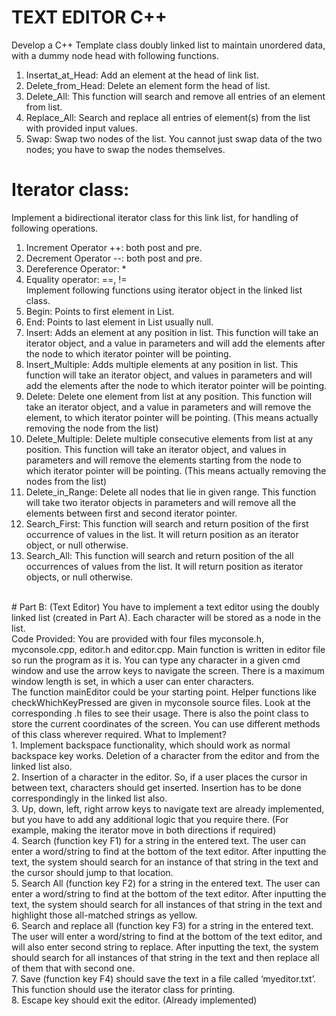 # TEXT EDITOR C++
Develop a C++ Template class doubly linked list to maintain unordered data, with a dummy
node head with following functions.</br>
1. Insertat_at_Head: Add an element at the head of link list.</br>
2. Delete_from_Head: Delete an element form the head of list.</br>
3. Delete_All: This function will search and remove all entries of an element from list.</br>
4. Replace_All: Search and replace all entries of element(s) from the list with provided
input values.</br>
5. Swap: Swap two nodes of the list. You cannot just swap data of the two nodes; you have
to swap the nodes themselves.</br>
# Iterator class:
Implement a bidirectional iterator class for this link list, for handling of following operations.</br>
1. Increment Operator ++: both post and pre.</br>
2. Decrement Operator --: both post and pre.</br>
3. Dereference Operator: *</br>
4. Equality operator: ==, !=</br>
Implement following functions using iterator object in the linked list class.</br>
1. Begin: Points to first element in List.</br>
2. End: Points to last element in List usually null.</br>
3. Insert: Adds an element at any position in list. This function will take an iterator object,
and a value in parameters and will add the elements after the node to which iterator
pointer will be pointing.</br>
4. Insert_Multiple: Adds multiple elements at any position in list. This function will take
an iterator object, and values in parameters and will add the elements after the node to
which iterator pointer will be pointing.</br>
5. Delete: Delete one element from list at any position. This function will take an iterator
object, and a value in parameters and will remove the element, to which iterator pointer
will be pointing. (This means actually removing the node from the list)</br>
6. Delete_Multiple: Delete multiple consecutive elements from list at any position. This
function will take an iterator object, and values in parameters and will remove the
elements starting from the node to which iterator pointer will be pointing. (This means
actually removing the nodes from the list)</br>
7. Delete_in_Range: Delete all nodes that lie in given range. This function will take two
iterator objects in parameters and will remove all the elements between first and second
iterator pointer.</br>
8. Search_First: This function will search and return position of the first occurrence of
values in the list. It will return position as an iterator object, or null otherwise.</br>
9. Search_All: This function will search and return position of the all occurrences of
values from the list. It will return position as iterator objects, or null otherwise.
</br>
# Part B: (Text Editor)
You have to implement a text editor using the doubly linked list (created in Part A). Each
character will be stored as a node in the list.</br>
Code Provided: You are provided with four files myconsole.h, myconsole.cpp, editor.h and
editor.cpp. Main function is written in editor file so run the program as it is. You can type any
character in a given cmd window and use the arrow keys to navigate the screen. There is a
maximum window length is set, in which a user can enter characters.</br>
The function mainEditor could be your starting point. Helper functions like
checkWhichKeyPressed are given in myconsole source files. Look at the corresponding .h
files to see their usage. There is also the point class to store the current coordinates of the
screen. You can use different methods of this class wherever required.
What to Implement?</br>
1. Implement backspace functionality, which should work as normal backspace key
works. Deletion of a character from the editor and from the linked list also.</br>
2. Insertion of a character in the editor. So, if a user places the cursor in between text,
characters should get inserted. Insertion has to be done correspondingly in the linked list
also.</br>
3. Up, down, left, right arrow keys to navigate text are already implemented, but you have
to add any additional logic that you require there. (For example, making the iterator move
in both directions if required)</br>
4. Search (function key F1) for a string in the entered text. The user can enter a word/string
to find at the bottom of the text editor. After inputting the text, the system should search
for an instance of that string in the text and the cursor should jump to that location.</br>
5. Search All (function key F2) for a string in the entered text. The user can enter a
word/string to find at the bottom of the text editor. After inputting the text, the system
should search for all instances of that string in the text and highlight those all-matched
strings as yellow.</br>
6. Search and replace all (function key F3) for a string in the entered text. The user will
enter a word/string to find at the bottom of the text editor, and will also enter second
string to replace. After inputting the text, the system should search for all instances of
that string in the text and then replace all of them that with second one.</br>
7. Save (function key F4) should save the text in a file called ‘myeditor.txt’. This function
should use the iterator class for printing.</br>
8. Escape key should exit the editor. (Already implemented)</br>
